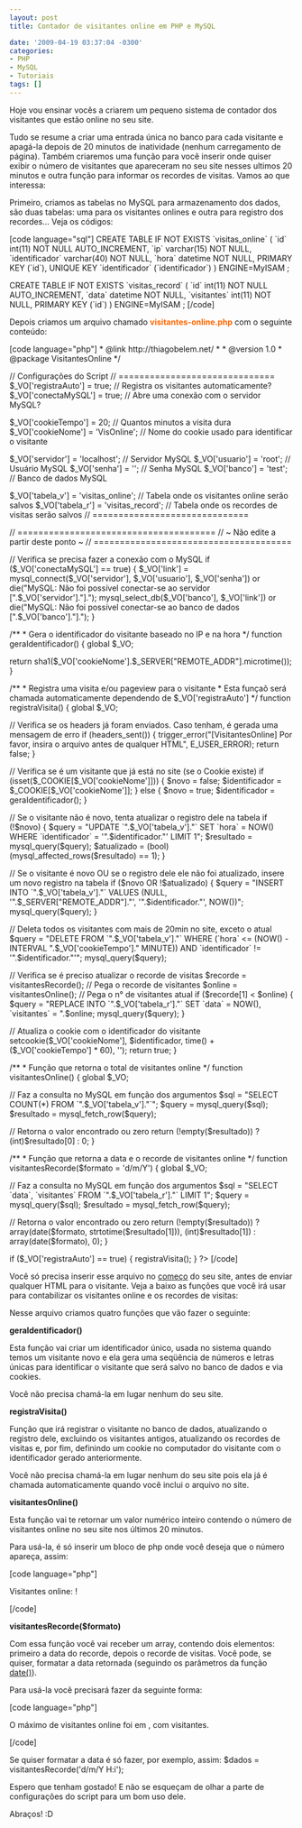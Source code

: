 ```yaml
---
layout: post
title: Contador de visitantes online em PHP e MySQL

date: '2009-04-19 03:37:04 -0300'
categories:
- PHP
- MySQL
- Tutoriais
tags: []
---
```

<p>Hoje vou ensinar vocês a criarem um pequeno sistema de contador dos visitantes que estão online no seu site.</p>
<p>Tudo se resume a criar uma entrada única no banco para cada visitante e apagá-la depois de 20 minutos de inatividade (nenhum carregamento de página). Também criaremos uma função para você inserir onde quiser exibir o número de visitantes que apareceram no seu site nesses ultimos 20 minutos e outra função para informar os recordes de visitas. Vamos ao que interessa:</p>
<p>Primeiro, criamos as tabelas no MySQL para armazenamento dos dados, são duas tabelas: uma para os visitantes onlines e outra para registro dos recordes... Veja os códigos:</p>
<p>[code language="sql"]
CREATE TABLE IF NOT EXISTS `visitas_online` (
	`id` int(11) NOT NULL AUTO_INCREMENT,
	`ip` varchar(15) NOT NULL,
	`identificador` varchar(40) NOT NULL,
	`hora` datetime NOT NULL,
	PRIMARY KEY (`id`),
	UNIQUE KEY `identificador` (`identificador`)
) ENGINE=MyISAM ;</p>
<p>CREATE TABLE IF NOT EXISTS `visitas_record` (
	`id` int(11) NOT NULL AUTO_INCREMENT,
	`data` datetime NOT NULL,
	`visitantes` int(11) NOT NULL,
	PRIMARY KEY (`id`)
) ENGINE=MyISAM ;
[/code]</p>
<p>Depois criamos um arquivo chamado <span style="color: #ff6600;"><strong>visitantes-online.php</strong></span> com o seguinte conteúdo:</p>
<p>[code language="php"]
<?php
/**
* Sistema de contador de visitantes online
*
* @author Thiago Belem <contato@thiagobelem.net>
* @link http://thiagobelem.net/
*
* @version 1.0
* @package VisitantesOnline
*/</p>
<p>//  Configurações do Script
// ==============================
$_VO['registraAuto'] = true;       // Registra os visitantes automaticamente?
$_VO['conectaMySQL'] = true;       // Abre uma conexão com o servidor MySQL?</p>
<p>$_VO['cookieTempo'] = 20;          // Quantos minutos a visita dura
$_VO['cookieNome'] = 'VisOnline';  // Nome do cookie usado para identificar o visitante</p>
<p>$_VO['servidor'] = 'localhost';    // Servidor MySQL
$_VO['usuario'] = 'root';          // Usuário MySQL
$_VO['senha'] = '';                // Senha MySQL
$_VO['banco'] = 'test';            // Banco de dados MySQL</p>
<p>$_VO['tabela_v'] = 'visitas_online'; // Tabela onde os visitantes online serão salvos
$_VO['tabela_r'] = 'visitas_record'; // Tabela onde os recordes de visitas serão salvos
// ==============================</p>
<p>// ======================================
//   ~ Não edite a partir deste ponto ~
// ======================================</p>
<p>// Verifica se precisa fazer a conexão com o MySQL
if ($_VO['conectaMySQL'] == true) {
	$_VO['link'] = mysql_connect($_VO['servidor'], $_VO['usuario'], $_VO['senha']) or die("MySQL: Não foi possível conectar-se ao servidor [".$_VO['servidor']."].");
	mysql_select_db($_VO['banco'], $_VO['link']) or die("MySQL: Não foi possível conectar-se ao banco de dados [".$_VO['banco']."].");
}</p>
<p>/**
* Gera o identificador do visitante baseado no IP e na hora
*/
function geraIdentificador() {
	global $_VO;</p>
<p>	return sha1($_VO['cookieNome'].$_SERVER["REMOTE_ADDR"].microtime());
}</p>
<p>/**
* Registra uma visita e/ou pageview para o visitante
*  Esta funçaõ será chamada automaticamente dependendo de $_VO['registraAuto']
*/
function registraVisita() {
	global $_VO;</p>
<p>	// Verifica se os headers já foram enviados. Caso tenham, é gerada uma mensagem de erro
	if (headers_sent()) {
		trigger_error("[VisitantesOnline] Por favor, insira o arquivo antes de qualquer HTML", E_USER_ERROR);
		return false;
	}</p>
<p>	// Verifica se é um visitante que já está no site (se o Cookie existe)
	if (isset($_COOKIE[$_VO['cookieNome']])) {
		$novo = false;
		$identificador = $_COOKIE[$_VO['cookieNome']];
	} else {
		$novo = true;
		$identificador = geraIdentificador();
	}</p>
<p>	// Se o visitante não é novo, tenta atualizar o registro dele na tabela
	if (!$novo) {
		$query = "UPDATE `".$_VO['tabela_v']."` SET `hora` = NOW() WHERE `identificador` = '".$identificador."' LIMIT 1";
		$resultado = mysql_query($query);
		$atualizado = (bool)(mysql_affected_rows($resultado) == 1);
	}</p>
<p>	// Se o visitante é novo OU se o registro dele ele não foi atualizado, insere um novo registro na tabela
	if ($novo OR !$atualizado) {
		$query = "INSERT INTO `".$_VO['tabela_v']."` VALUES (NULL, '".$_SERVER["REMOTE_ADDR"]."', '".$identificador."', NOW())";
		mysql_query($query);
	}</p>
<p>	// Deleta todos os visitantes com mais de 20min no site, exceto o atual
	$query = "DELETE FROM `".$_VO['tabela_v']."` WHERE (`hora` <= (NOW() - INTERVAL ".$_VO['cookieTempo']." MINUTE)) AND `identificador` != '".$identificador."'";
	mysql_query($query);</p>
<p>	// Verifica se é preciso atualizar o recorde de visitas
	$recorde = visitantesRecorde(); // Pega o recorde de visitantes
	$online = visitantesOnline(); // Pega o n° de visitantes atual
	if ($recorde[1] < $online) {
		$query = "REPLACE INTO `".$_VO['tabela_r']."` SET `data` = NOW(), `visitantes` = ".$online;
		mysql_query($query);
	}</p>
<p>	// Atualiza o cookie com o identificador do visitante
	setcookie($_VO['cookieNome'], $identificador, time() + ($_VO['cookieTempo'] * 60), '');
	return true;
}</p>
<p>/**
* Função que retorna o total de visitantes online
*/
function visitantesOnline() {
	global $_VO;</p>
<p>	// Faz a consulta no MySQL em função dos argumentos
	$sql = "SELECT COUNT(*) FROM `".$_VO['tabela_v']."`";
	$query = mysql_query($sql);
	$resultado = mysql_fetch_row($query);</p>
<p>	// Retorna o valor encontrado ou zero
	return (!empty($resultado)) ? (int)$resultado[0] : 0;
}</p>
<p>/**
* Função que retorna a data e o recorde de visitantes online
*/
function visitantesRecorde($formato = 'd/m/Y') {
	global $_VO;</p>
<p>	// Faz a consulta no MySQL em função dos argumentos
	$sql = "SELECT `data`, `visitantes` FROM `".$_VO['tabela_r']."` LIMIT 1";
	$query = mysql_query($sql);
	$resultado = mysql_fetch_row($query);</p>
<p>	// Retorna o valor encontrado ou zero
	return (!empty($resultado)) ? array(date($formato, strtotime($resultado[1])), (int)$resultado[1]) : array(date($formato), 0);
}</p>
<p>if ($_VO['registraAuto'] == true) { registraVisita(); }
?>
[/code]</p>
<p>Você só precisa inserir esse arquivo no <span style="text-decoration: underline;">começo</span> do seu site, antes de enviar qualquer HTML para o visitante. Veja a baixo as funções que você irá usar para contabilizar os visitantes online e os recordes de visitas:</p>
<p>Nesse arquivo criamos quatro funções que vão fazer o seguinte:</p>
<p><strong>geraIdentificador()</strong></p>
<p>Esta função vai criar um identificador único, usada no sistema quando temos um visitante novo e ela gera uma seqüência de números e letras únicas para identificar o visitante que será salvo no banco de dados e via cookies.</p>
<p>Você não precisa chamá-la em lugar nenhum do seu site.</p>
<p><strong>registraVisita()</strong></p>
<p>Função que irá registrar o visitante no banco de dados, atualizando o registro dele, excluindo os visitantes antigos, atualizando os recordes de visitas e, por fim, definindo um cookie no computador do visitante com o identificador gerado anteriormente.</p>
<p>Você não precisa chamá-la em lugar nenhum do seu site pois ela já é chamada automaticamente quando você inclui o arquivo no site.</p>
<p><strong>visitantesOnline()</strong></p>
<p>Esta função vai te retornar um valor numérico inteiro contendo o número de visitantes online no seu site nos últimos 20 minutos.</p>
<p>Para usá-la, é só inserir um bloco de php onde você deseja que o número apareça, assim:</p>
<p>[code language="php"]<p>Visitantes online: <?php echo visitantesOnline(); ?>!</p>[/code]</p>
<p><strong>visitantesRecorde($formato)</strong></p>
<p>Com essa função você vai receber um array, contendo dois elementos: primeiro a data do recorde, depois o recorde de visitas. Você pode, se quiser, formatar a data retornada (seguindo os parâmetros da função <a href="http://br2.php.net/manual/pt_BR/function.date.php" target="_blank">date()</a>).</p>
<p>Para usá-la você precisará fazer da seguinte forma:</p>
<p>[code language="php"]
<?php $dados = visitantesRecorde(); ?>
<p>O máximo de visitantes online foi em <?php echo $dados[0]; ?>, com <?php echo $dados[1]; ?> visitantes.</p>
[/code]</p>
<p>Se quiser formatar a data é só fazer, por exemplo, assim:
$dados = visitantesRecorde('d/m/Y H:i');</p>
<p>Espero que tenham gostado! E não se esqueçam de olhar a parte de configurações do script para um bom uso dele.</p>
<p>Abraços! :D</p>
